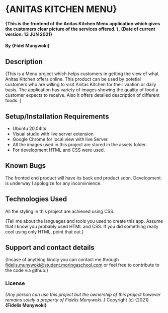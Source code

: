 # {ANITAS KITCHEN MENU}
#### {This is the frontend of the Anitas Kitchen Menu application which gives the customers clear picture of the services offered. }, {Date of current version: 13 JUN 2021}

#### By **{Fidel Munywoki}**
## Description
{This is a Menu project which helps customers in getting the view of what Anitas Kitchen offers online. This product can be used
by potetial customers who are willing to visit Anitas Kitchen for their vaation or daily basis. The application has variety of
images showing the quality of food a customer expects to receive. Also it offers detailed description of different foods. }


## Setup/Installation Requirements
* Ubuntu 20.04lts 
* Visual studio with live server extension
* Google Chrome for local view with live Server.
* All the images used in this project are stored in the assets folder.
* For development HTML and CSS were used.

## Known Bugs
The fronted end product will have its back end product soon. Development is underway I apologize for any inconvinience. 

## Technologies Used
All the styling in this project are achieved using CSS.

{Tell me about the languages and tools you used to create this app. Assume that I know you probably used HTML and CSS. If you did something really cool using only HTML, point that out.}
## Support and contact details
{Incase of anything kindly you can contact me through fidelis.munywoki@student.moringaschool.com or feel free to contribute to the code via github.}
### License
*{Any person can use this project but the ownership of this project however remains solely a property of Fidelis Munywoki. }*
Copyright (c) {2021} **{Fidelis Munywoki}**
  